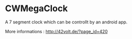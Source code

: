 # CWMegaClock

A 7 segment clock which can be controllt by an android app.

More informations : http://42volt.de/?page_id=420
